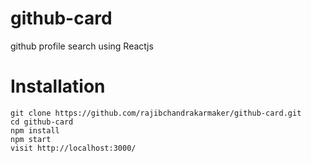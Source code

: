 # github-card
github profile search using Reactjs

# Installation

```
git clone https://github.com/rajibchandrakarmaker/github-card.git
cd github-card
npm install
npm start
visit http://localhost:3000/
```
